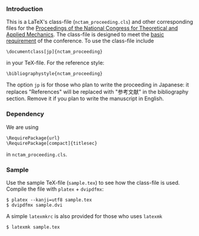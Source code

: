 ### Introduction
This is a LaTeX's class-file (`nctam_proceeding.cls`) and other corresponding files for the [Proceedings of the National Congress for Theoretical and Applied Mechanics](http://news-sv.aij.or.jp/nctam/63/). The class-file is designed to meet the [basic requirement](http://news-sv.aij.or.jp/nctam/63/NCTAM-Format.pdf) of the conference.
To use the class-file include 
```TeX
\documentclass[jp]{nctam_proceeding}
```
in your TeX-file. For the reference style:
```TeX
\bibliographystyle{nctam_proceeding}
```
The option `jp` is for those who plan to write the proceeding in Japanese: it replaces "References"  will be replaced with "参考文献" in the bibliography section. Remove it if you plan to write the manuscript in English.

### Dependency
We are using
```TeX
\RequirePackage{url}
\RequirePackage[compact]{titlesec}
```
in `nctam_proceeding.cls`.

### Sample
Use the sample TeX-file (`sample.tex`) to see how the class-file is used.
Compile the file with `platex` + `dvipdfmx`:
```ShellSession
$ platex --kanji=utf8 sample.tex
$ dvipdfmx sample.dvi
```
A simple `latexmkrc` is also provided for those who uses `latexmk`
```ShellSession
$ latexmk sample.tex
```
